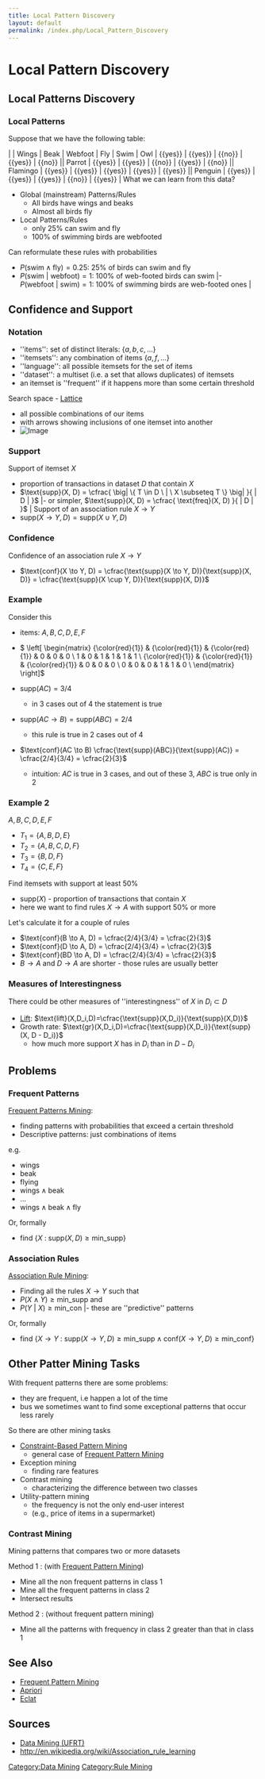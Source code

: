 ```yaml
---
title: Local Pattern Discovery
layout: default
permalink: /index.php/Local_Pattern_Discovery
---
```


# Local Pattern Discovery

## Local Patterns Discovery
### Local Patterns
Suppose that we have the following table:

|    |  Wings  |  Beak  |  Webfoot  |  Fly  |  Swim  |   Owl  |  {{yes}}  |  {{yes}}  |  {{no}}  |  {{yes}}  |  {{no}} ||   Parrot  |  {{yes}}  |  {{yes}}  |  {{no}}  |  {{yes}}  |  {{no}} ||   Flamingo  |  {{yes}}  |  {{yes}}  |  {{yes}}  |  {{yes}}  |  {{yes}} ||   Penguin  |  {{yes}}  |  {{yes}}  |  {{yes}}  |  {{no}}  |  {{yes}} |
What we can learn from this data?
- Global (mainstream) Patterns/Rules
  - All birds have wings and beaks
  - Almost all birds fly
- Local Patterns/Rules
  - only 25% can swim and fly
  - 100% of swimming birds are webfooted


Can reformulate these rules with probabilities
- $P(\text{swim} \land \text{fly}) = 0.25$: 25% of birds can swim and fly
- $P(\text{swim} \ |  \ \text{webfoot}) = 1$: 100% of web-footed birds can swim |- $P(\text{webfoot} \ |  \ \text{swim}) = 1$: 100% of swimming birds are web-footed ones |


## Confidence and Support
### Notation
- ''items'': set of distinct literals: $\{ a, b, c, ...\}$
- ''itemsets'': any combination of items $\{ a, f, ... \}$
- ''language'': all possible itemsets for the set of items
- ''dataset'': a multiset (i.e. a set that allows duplicates) of itemsets
- an itemset is ''frequent'' if it happens more than some certain threshold


Search space - [Lattice](Lattice)
- all possible combinations of our items
- with arrows showing inclusions of one itemset into another
- <img src="https://raw.githubusercontent.com/alexeygrigorev/wiki-figures/master/ufrt/kddm/language-lattice.png" alt="Image">


### Support
Support of itemset $X$
- proportion of transactions in dataset $D$ that contain $X$
- $\text{supp}(X, D) = \cfrac{ \big|  \{ T \in D \ | \ X \subseteq T \} \big| }{ | D | }$ |- or simpler, $\text{supp}(X, D) = \cfrac{ \text{freq}(X, D) }{ |  D | }$ |
Support of an association rule $X \to Y$ 
- $\text{supp}(X \to Y, D) = \text{supp}(X \cup Y, D)$


### Confidence
Confidence of an association rule $X \to Y$ 
- $\text{conf}(X \to Y, D) = \cfrac{\text{supp}(X \to Y, D)}{\text{supp}(X, D)} = \cfrac{\text{supp}(X \cup Y, D)}{\text{supp}(X, D)}$


### Example
Consider this 
- items: ${A, B, C, D, E, F}$
- $
\left[
\begin{matrix} 
{\color{red}{1}} & {\color{red}{1}} & {\color{red}{1}} & 0 & 0 & 0 \\
1 & 0 & 1 & 1 & 1 & 1 \\
{\color{red}{1}} & {\color{red}{1}} & {\color{red}{1}} & 0 & 0 & 0 \\
0 & 0 & 0 & 1 & 1 & 0 \\
\end{matrix} 
\right]$

- $\text{supp}(AC) = 3/4$ 
  - in 3 cases out of 4 the statement is true
- $\text{supp}(AC \to B) = \text{supp}(ABC) = 2/4$ 
  - this rule is true in 2 cases out of 4
- $\text{conf}(AC \to B) \cfrac{\text{supp}(ABC)}{\text{supp}(AC)} = \cfrac{2/4}{3/4} = \cfrac{2}{3}$
  - intuition: $AC$ is true in 3 cases, and out of these 3, $ABC$ is true only in 2


### Example 2
${A, B, C, D, E, F}$
- $T_1 = \{A,B,D,E\}$
- $T_2 = \{A,B,C,D,F\}$
- $T_3 = \{B,D,F\}$
- $T_4 = \{C,E,F\}$

Find itemsets with support at least 50%
- $\text{supp}(X)$ - proportion of transactions that contain $X$
- here we want to find rules $X \to A$ with support 50% or more

Let's calculate it for a couple of rules
- $\text{conf}(B \to A, D) = \cfrac{2/4}{3/4} = \cfrac{2}{3}$
- $\text{conf}(D \to A, D) = \cfrac{2/4}{3/4} = \cfrac{2}{3}$
- $\text{conf}(BD \to A, D) = \cfrac{2/4}{3/4} = \cfrac{2}{3}$
- $B \to A$ and $D \to A$ are shorter - those rules are usually better


### Measures of Interestingness
There could be other measures of ''interestingness'' of $X$ in $D_i \subset D$
- [Lift](Lift_(Data_Mining)): $\text{lift}(X,D_i,D)=\cfrac{\text{supp}(X,D_i)}{\text{supp}(X,D)}$
- Growth rate: $\text{gr}(X,D_i,D)=\cfrac{\text{supp}(X,D_i)}{\text{supp}(X, D - D_i)}$
  - how much more support $X$ has in $D_i$ than in $D - D_i$


## Problems
### Frequent Patterns
[Frequent Patterns Mining](Frequent_Patterns_Mining):
- finding patterns with probabilities that exceed a certain threshold
- Descriptive patterns: just combinations of items 

e.g.
- $\text{wings}$
- $\text{beak}$
- $\text{flying}$
- $\text{wings} \land \text{beak}$
- $\text{...}$
- $\text{wings} \land \text{beak} \land \text{fly}$

Or, formally
- find $\{ X \ : \ \text{supp}(X, D) \geqslant \text{min_supp} \}$


### Association Rules
[Association Rule Mining](Association_Rule_Mining):
- Finding all the rules $X \to Y$ such that
- $P(X \land Y) \geqslant \text{min_supp}$ and 
- $P(Y \ |  \ X) \geqslant \text{min_con}$ |- these are ''predictive'' patterns

Or, formally
- find $\{ X \to Y \ : \ \text{supp}(X  \to Y, D) \geqslant \text{min_supp} \land \text{conf}(X \to Y, D) \geqslant \text{min_conf} \}$



## Other Patter Mining Tasks
With frequent patterns there are some problems:
- they are frequent, i.e happen a lot of the time
- bus we sometimes want to find some exceptional patterns that occur less rarely


So there are other mining tasks
- [Constraint-Based Pattern Mining](Constraint-Based_Pattern_Mining)
  - general case of [Frequent Pattern Mining](Frequent_Pattern_Mining)
- Exception mining
  - finding rare features
- Contrast mining
  - characterizing the difference between two classes
- Utility-pattern mining
  - the frequency is not the only end-user interest
  - (e.g., price of items in a supermarket)


### Contrast Mining
Mining patterns that compares two or more datasets

Method 1
: (with [Frequent Pattern Mining](Frequent_Pattern_Mining))
- Mine all the non frequent patterns in class 1
- Mine all the frequent patterns in class 2
- Intersect results


Method 2 
: (without frequent pattern mining)
- Mine all the patterns with frequency in class 2 greater than that in class 1


## See Also
- [Frequent Pattern Mining](Frequent_Pattern_Mining)
- [Apriori](Apriori)
- [Eclat](Eclat)

## Sources
- [Data Mining (UFRT)](Data_Mining_(UFRT))
- http://en.wikipedia.org/wiki/Association_rule_learning

[Category:Data Mining](Category_Data_Mining)
[Category:Rule Mining](Category_Rule_Mining)